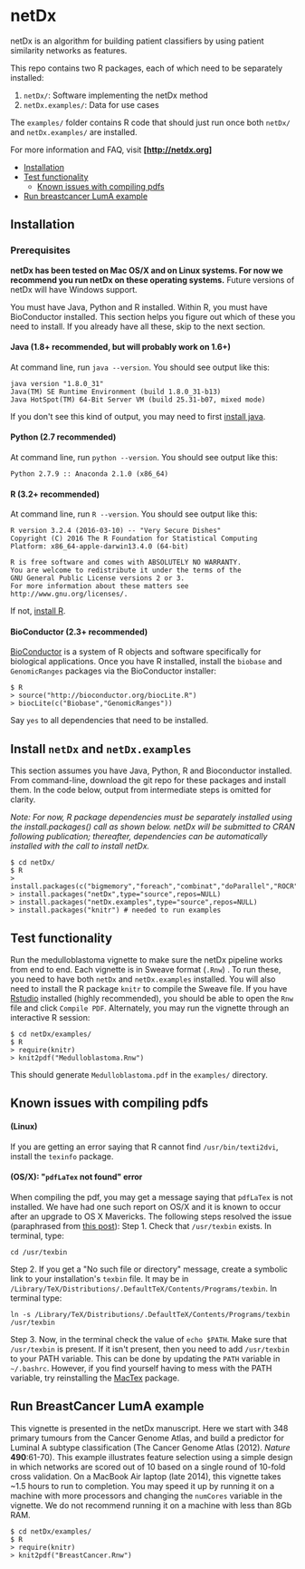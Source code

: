 # netDx
netDx is an algorithm for building patient classifiers by using patient similarity networks as features.

This repo contains two R packages, each of which need to be separately installed:

1. `netDx/`: Software implementing the netDx method
2. `netDx.examples/`: Data for use cases

The `examples/` folder contains R code that should just run once both `netDx/` and `netDx.examples/` are installed.

For more information and FAQ, visit **[http://netdx.org]**

* [Installation](#installation)
* [Test functionality](#test-functionality)
  * [Known issues with compiling pdfs](#known-issues-with-compiling-pdfs)
* [Run breastcancer LumA example](#run-breastcancer-luma-example)


## Installation

### Prerequisites
**netDx has been tested on Mac OS/X and on Linux systems. For now we recommend you run netDx on these operating systems.** Future versions of netDx will have Windows support.

You must have Java, Python and R installed. Within R, you must have BioConductor installed. This section helps you figure out which
of these you need to install. If you already have all these, skip to the next section.

#### Java (1.8+ recommended, but will probably work on 1.6+)

At command line, run `java --version`. You should see output like this:
```
java version "1.8.0_31"
Java(TM) SE Runtime Environment (build 1.8.0_31-b13)
Java HotSpot(TM) 64-Bit Server VM (build 25.31-b07, mixed mode)
```
If you don't see this kind of output, you may need to first [install java](https://java.com/en/).

#### Python (2.7 recommended)

At command line, run `python --version`. You should see output like this:

```
Python 2.7.9 :: Anaconda 2.1.0 (x86_64)
```

#### R (3.2+ recommended)
At command line, run `R --version`. You should see output like this:
```
R version 3.2.4 (2016-03-10) -- "Very Secure Dishes"
Copyright (C) 2016 The R Foundation for Statistical Computing
Platform: x86_64-apple-darwin13.4.0 (64-bit)

R is free software and comes with ABSOLUTELY NO WARRANTY.
You are welcome to redistribute it under the terms of the
GNU General Public License versions 2 or 3.
For more information about these matters see
http://www.gnu.org/licenses/.
```

If not, [install R](https://www.r-project.org/).

#### BioConductor (2.3+ recommended)
[BioConductor](http://bioconductor.org/) is a system of R objects and software specifically for biological applications.
Once you have R installed, install the `biobase` and `GenomicRanges` packages via the BioConductor installer:
```
$ R
> source("http://bioconductor.org/biocLite.R")
> biocLite(c("Biobase","GenomicRanges"))
```
Say `yes` to all dependencies that need to be installed.

## Install `netDx` and `netDx.examples`
This section assumes you have Java, Python, R and Bioconductor installed. From command-line, download the git repo for these packages and install them. In the code below, output from intermediate steps is omitted for clarity.

*Note: For now, R package dependencies must be separately installed using the install.packages() call as shown below. netDx will be submitted to CRAN following publication; thereafter, dependencies can be automatically installed with the call to install netDx.*

```
$ cd netDx/
$ R
> install.packages(c("bigmemory","foreach","combinat","doParallel","ROCR","pracma","RColorBrewer","reshape2"))
> install.packages("netDx",type="source",repos=NULL)
> install.packages("netDx.examples",type="source",repos=NULL)
> install.packages("knitr") # needed to run examples
```

## Test functionality
Run the medulloblastoma vignette to make sure the netDx pipeline works from end to end.
Each vignette is in Sweave format (`.Rnw`) . To run these, you need to have both `netDx` and `netDx.examples` installed. You will also need to install the R package `knitr` to compile the Sweave file.  If you have [Rstudio](https://www.rstudio.com/home/) installed (highly recommended), you should be able to open the `Rnw` file and click `Compile PDF`. Alternately, you may run the vignette through an interactive R session:

```
$ cd netDx/examples/
$ R
> require(knitr)
> knit2pdf("Medulloblastoma.Rnw")
```
This should generate `Medulloblastoma.pdf` in the `examples/` directory. 

## Known issues with compiling pdfs

#### (Linux) 
If you are getting an error saying that R cannot find `/usr/bin/texti2dvi`, install the `texinfo` package.

#### (OS/X): "`pdfLaTex` not found" error
When compiling the pdf, you may get a message saying that `pdfLaTex` is not installed. We have had one such report on OS/X and it is known to occur after an upgrade to OS X Mavericks. The following steps resolved the issue (paraphrased from [this post](http://stackoverflow.com/questions/22081991/rmarkdown-pandoc-pdflatex-not-found)):
Step 1. Check that `/usr/texbin` exists. In terminal, type:
```
cd /usr/texbin
```
Step 2. If you get a "No such file or directory" message, create a symbolic link to your installation's `texbin` file. It may be in `/Library/TeX/Distributions/.DefaultTeX/Contents/Programs/texbin`.
In terminal type:
```
ln -s /Library/TeX/Distributions/.DefaultTeX/Contents/Programs/texbin /usr/texbin
```
Step 3. Now, in the terminal check the value of `echo $PATH`. Make sure that `/usr/texbin` is present. If it isn't present, then you need to add `/usr/texbin` to your PATH variable. This can be done by updating the `PATH` variable in `~/.bashrc`.
However, if you find yourself having to mess with the PATH variable, try reinstalling the [MacTex](http://tug.org/mactex/) package.

## Run BreastCancer LumA example
This vignette is presented in the netDx manuscript. Here we start with 348 primary tumours from the Cancer Genome Atlas, and build a predictor for Luminal A subtype classification (The Cancer Genome Atlas (2012). *Nature* **490**:61-70).  This example illustrates  feature selection using a simple design in which networks are scored out of 10 based on a single round of 10-fold cross validation. On a MacBook Air laptop (late 2014), this vignette takes ~1.5 hours to run to completion. You may speed it up by running it on a machine with more processors and changing the `numCores` variable in the vignette. We do not recommend running it on a machine with less than 8Gb RAM.

```
$ cd netDx/examples/
$ R
> require(knitr)
> knit2pdf("BreastCancer.Rnw")
```
